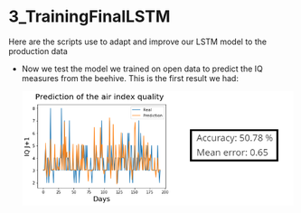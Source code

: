 3_TrainingFinalLSTM
================
Here are the scripts use to adapt and improve our LSTM model to the production data

- Now we test the model we trained on open data to predict the IQ measures from the beehive. This is the first result we had:

  <img src="\3_TrainingFinalLSTM/Pictures/firstTest.png" alt="r" style="zoom:90%;" />

